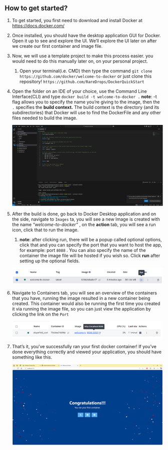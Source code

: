 ## How to get started?

1. To get started, you first need to download and install Docker at https://docs.docker.com/
2. Once installed, you should have the desktop application GUI for Docker. Open it up to see and explore the UI. We’ll explore the UI later on after we create our first container and image file.
3. Now, we will use a template project to make this process easier. you would need to do this manually later on, on your personal project.
    1. Open your terminal(i.e. CMD) then type the command `git clone https://github.com/docker/welcome-to-docker` or just clone this repository! `https://github.com/RareDrops/DockerQuickStart`
4. Open the folder on an IDE of your choice, use the Command Line Interface(CLI) and type `docker build -t welcome-to-docker .` **note**: -t flag allows you to specify the name you’re giving to the image, then the `.` specifies the **build context.** The build context is the directory (and its subdirectories) that Docker will use to find the DockerFile and any other files needed to build the image.
    
    ![dockerfile_build.png](doc/imgs/dockerfile_build.png)
    
5. After the build is done, go back to Docker Desktop application and on the side, navigate to `Images` ta, you will see a new Image is created with the name *“welcome-to-docker”* , on the **action** tab, you will see a run icon, click that to run the image.
    1. **note**: after clicking run, there will be a popup called optional options, click that and you can specify the port that you want to host the app, for example: port `8088` . You can also specify the name of the container the image file will be hosted if you wish so. Click **run** after setting up the optional fields.
    
    ![image_run.png](doc/imgs/image_run.png)
    
6. Navigate to Containers tab, you will see an overview of the containers that you have, running the image resulted in a new container being created. This container would also be running the first time you created it via running the image file, so you can just view the application by clicking the link on the `Port` 
    
    ![container_run.png](doc/imgs/container_run.png)
    
7. That’s it, you’ve successfully ran your first docker container! If you’ve done everything correctly and viewed your application, you should have something like this.
    
    ![application_run.png](doc/imgs/application_run.png)
